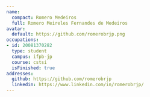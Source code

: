 ```yaml
---
name:
  compact: Romero Medeiros
  full: Romero Meireles Fernandes de Medeiros
avatar:
  default: https://github.com/romerobrjp.png
occupations:
- id: 20081370282
  type: student
  campus: ifpb-jp
  course: cstsi
  isFinished: true
addresses:
  github: https://github.com/romerobrjp
  linkedin: https://www.linkedin.com/in/romerobrjp/
---
```

